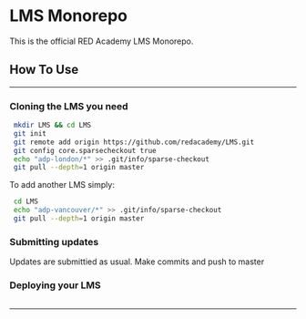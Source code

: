 # LMS Monorepo

This is the official RED Academy LMS Monorepo.

## How To Use

---

### Cloning the LMS you need

```bash
 mkdir LMS && cd LMS
 git init
 git remote add origin https://github.com/redacademy/LMS.git
 git config core.sparsecheckout true
 echo "adp-london/*" >> .git/info/sparse-checkout
 git pull --depth=1 origin master
```

To add another LMS simply:

```bash
 cd LMS
 echo "adp-vancouver/*" >> .git/info/sparse-checkout
 git pull --depth=1 origin master
```

### Submitting updates

Updates are submittied as usual. Make commits and push to master

### Deploying your LMS

```bash

```

---
